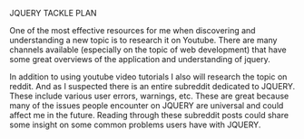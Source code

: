 JQUERY TACKLE PLAN

One of the most effective resources for me when discovering and understanding a new topic is to research it on Youtube. There are many channels available (especially on the topic of web development)
that have some great overviews of the application and understanding of jquery. 

In addition to using youtube video tutorials I also will research the topic on reddit.  And as I suspected there is an entire subreddit dedicated to JQUERY.  These include various user errors, warnings, etc.  These are great because many of the issues people encounter on JQUERY  are universal and could affect me in the future.  Reading through these subreddit posts could share some insight on some common problems users have with JQUERY.